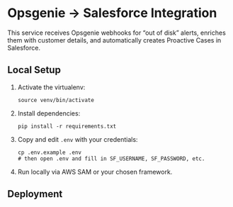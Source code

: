 # Opsgenie → Salesforce Integration

This service receives Opsgenie webhooks for “out of disk” alerts, enriches them with customer details, and automatically creates Proactive Cases in Salesforce.

## Local Setup

1. Activate the virtualenv:  
   ```
   source venv/bin/activate
   ```

2. Install dependencies:  
   ```
   pip install -r requirements.txt
   ```

3. Copy and edit `.env` with your credentials:  
   ```
   cp .env.example .env
   # then open .env and fill in SF_USERNAME, SF_PASSWORD, etc.
   ```

4. Run locally via AWS SAM or your chosen framework.

## Deployment



